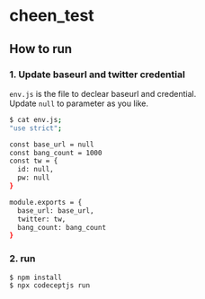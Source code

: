 # cheen_test

## How to run

### 1. Update baseurl and twitter credential

`env.js` is the file to declear baseurl and credential.  
Update `null` to parameter as you like.

```bash
$ cat env.js;
"use strict";

const base_url = null
const bang_count = 1000
const tw = {
  id: null,
  pw: null
}

module.exports = {
  base_url: base_url,
  twitter: tw,
  bang_count: bang_count
}
```

### 2. run

```bash
$ npm install
$ npx codeceptjs run
```

